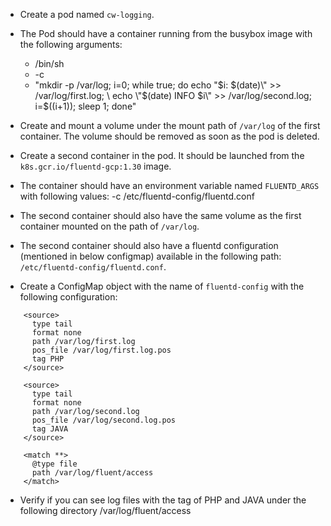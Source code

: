 - Create a pod named `cw-logging`.
- The Pod should have a container running from the busybox image with the following arguments:
    - /bin/sh
    - -c
    - "mkdir -p /var/log; i=0; while true; do echo \"$i: $(date)\" >> /var/log/first.log; \
      echo \"$(date) INFO $i\" >> /var/log/second.log; i=$((i+1)); sleep 1; done"

- Create and mount a volume under the mount path of `/var/log` of the first container. The volume should be removed as soon as the pod is deleted.
- Create a second container in the pod. It should be launched from the `k8s.gcr.io/fluentd-gcp:1.30` image.
- The container should have an environment variable named `FLUENTD_ARGS` with following values:
    -c /etc/fluentd-config/fluentd.conf
- The second container should also have the same volume as the first container mounted on the path of `/var/log`.
- The second container should also have a fluentd configuration (mentioned in below configmap) available in the following path:
`/etc/fluentd-config/fluentd.conf`.
- Create a ConfigMap object with the name of `fluentd-config` with the following configuration:
```
    <source>
      type tail
      format none
      path /var/log/first.log
      pos_file /var/log/first.log.pos
      tag PHP
    </source>
    
    <source>
      type tail
      format none
      path /var/log/second.log
      pos_file /var/log/second.log.pos
      tag JAVA
    </source>
    
    <match **>
      @type file
      path /var/log/fluent/access
    </match>
```

- Verify if you can see log files with the tag of PHP and JAVA under the following directory
/var/log/fluent/access